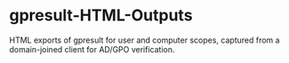 # gpresult-HTML-Outputs
HTML exports of gpresult for user and computer scopes, captured from a domain-joined client for AD/GPO verification.
